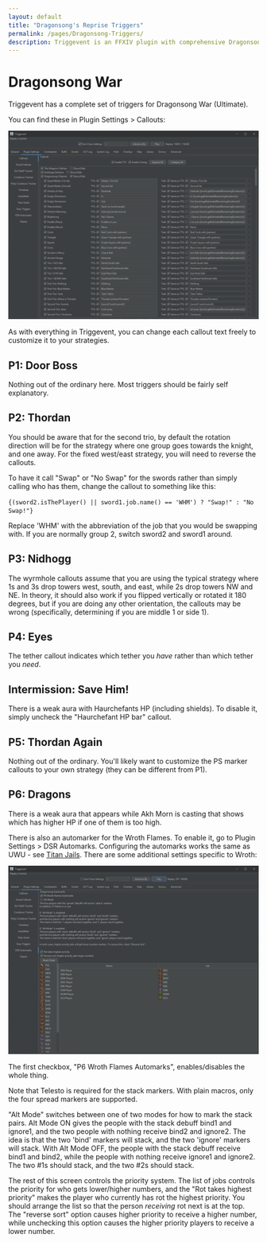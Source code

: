 ```yaml
---
layout: default
title: "Dragonsong's Reprise Triggers"
permalink: /pages/Dragonsong-Triggers/
description: Triggevent is an FFXIV plugin with comprehensive Dragonsong's Reprise (Dragonsong War Ultimate) triggers, including optional automarks
---
```


# Dragonsong War

Triggevent has a complete set of triggers for Dragonsong War (Ultimate).

You can find these in Plugin Settings > Callouts:

![Dragonsong War Triggers](dsr-triggers.png)

As with everything in Triggevent, you can change each callout text freely to customize it to your strategies.

## P1: Door Boss

Nothing out of the ordinary here. Most triggers should be fairly self explanatory.

## P2: Thordan

You should be aware that for the second trio, by default the rotation direction will be for the strategy where
one group goes towards the knight, and one away. For the fixed west/east strategy, you will need to reverse the
callouts.

To have it call "Swap" or "No Swap" for the swords rather than simply calling who has them, change the callout to
something like this:

`{(sword2.isThePlayer() || sword1.job.name() == 'WHM') ? "Swap!" : "No Swap!"}`

Replace 'WHM' with the abbreviation of the job that you would be swapping with. If you are normally group 2,
switch sword2 and sword1 around.

## P3: Nidhogg

The wyrmhole callouts assume that you are using the typical strategy where 1s and 3s drop towers west, south, and east, while
2s drop towers NW and NE. In theory, it should also work if you flipped vertically or rotated it 180 degrees, but if you are
doing any other orientation, the callouts may be wrong (specifically, determining if you are middle 1 or side 1).

## P4: Eyes

The tether callout indicates which tether you *have* rather than which tether you *need*.

## Intermission: Save Him!

There is a weak aura with Haurchefants HP (including shields). To disable it, simply uncheck the "Haurchefant HP bar" callout.

## P5: Thordan Again

Nothing out of the ordinary. You'll likely want to customize the PS marker callouts to your own strategy (they can be different from P1).

## P6: Dragons

There is a weak aura that appears while Akh Morn is casting that shows which has higher HP if one of them is too high.

There is also an automarker for the Wroth Flames. To enable it, go to Plugin Settings > DSR Automarks. Configuring the automarks
works the same as UWU - see [Titan Jails](/pages/Titan-Jail.md). There are some additional settings specific to Wroth:

![Dragonsong Wroth Flames Automarker Configuration](DSR-am-config.png)

The first checkbox, "P6 Wroth Flames Automarks", enables/disables the whole thing. 

Note that Telesto is required for the stack markers. With plain macros, only the four spread markers are supported.

"Alt Mode" switches between one of two modes for how to mark the stack pairs. Alt Mode ON gives the people with the stack 
debuff bind1 and ignore1, and the two people with nothing receive bind2 and ignore2. The idea is that the two 'bind' markers
will stack, and the two 'ignore' markers will stack. With Alt Mode OFF, the people with the stack debuff receive bind1 and bind2,
while the people with nothing receive ignore1 and ignore2. The two #1s should stack, and the two #2s should stack.

The rest of this screen controls the priority system. The list of jobs controls the priority for who gets lower/higher numbers, and
the "Rot takes highest priority" makes the player who currently has rot the highest priority. You should arrange the list so that the
person *receiving* rot next is at the top. The "reverse sort" option causes higher priority to receive a higher number, while
unchecking this option causes the higher priority players to receive a lower number.
